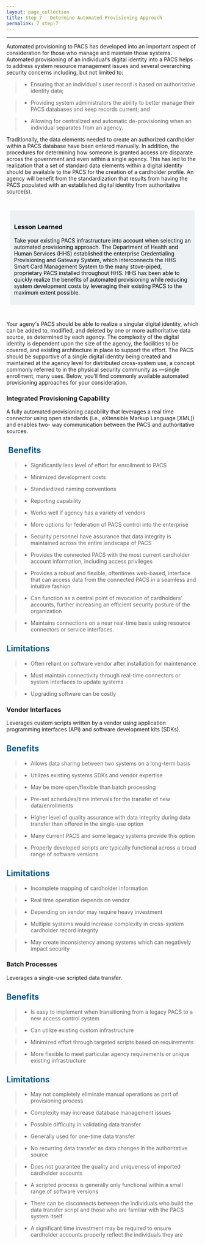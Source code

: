 ```yaml
---
layout: page_collection
title: Step 7 - Determine Automated Provisioning Approach
permalink: 7_step-7
---
```

<script>
$(function() {
  $( "#accordion" ).accordion({
    heightStyle: "content",
    collapsible: "true",
    active: "false"
  });
});
</script>

<script src="https://use.fontawesome.com/e20c671b68.js"></script>
---------------------------------------------------------

Automated provisioning to PACS has developed into an important aspect of consideration for those who manage and maintain those systems. Automated provisioning of an individual‘s digital identity into a PACS helps to address system resource management issues and several overarching security concerns including, but not limited to:

> * Ensuring that an individual‘s user record is based on authoritative identity data;

> * Providing system administrators the ability to better manage their PACS databases and keep records current; and

> * Allowing for centralized and automatic de-provisioning when an individual separates from an agency.

Traditionally, the data elements needed to create an authorized cardholder within a PACS database have been entered manually. In addition, the procedures for determining how someone is granted access are disparate across the government and even within a single agency. This has led to the realization that a set of standard data elements within a digital identity should be available to the PACS for the creation of a cardholder profile. An agency will benefit from the standardization that results from having the PACS populated with an established digital identity from authoritative source(s). 

<br>

<div style="background-color: #edf1f3;color: black;margin: 10px;padding: 10px">

<h3><span>Lesson Learned</span></h3>
<p><span>Take your existing PACS infrastructure into account when selecting an automated provisioning approach. The Department of Health and Human Services (HHS) established the enterprise Credentialing Provisioning and Gateway System, which interconnects the HHS Smart Card Management System to the many stove-piped, proprietary PACS installed throughout HHS. HHS has been able to quickly realize the benefits of automated provisioning while reducing system development costs by leveraging their existing PACS to the maximum extent possible.</span></p>

</div>

<br>

Your ageny's PACS should be able to realize a singular digital identity, which can be added to, modified, and deleted by one or more authoritative data source, as determined by each agency. The complexity of the digital identity is dependent upon the size of the agency, the facilities to be covered, and existing architecture in place to support the effort. The PACS should be supportive of a single digital identity being created and maintained at the agency level for distributed cross-system use, a concept commonly referred to in the physical security community as ―single enrollment, many uses. Below, you’ll find commonly available automated provisioning approaches for your consideration. 

<div id="accordion" markdown="1">

### Integrated Provisioning Capability
<div markdown="1">

A fully automated provisioning capability that leverages a real time connector using open standards (i.e., eXtensible Markup Language [XML]) and enables two- way communication between the PACS and authoritative sources.

## <i class="fa fa-thumbs-o-up" aria-hidden="true"></i> &nbsp;<span style="color: #0C5C89">**Benefits**</span>

> * Significantly less level of effort for enrollment to PACS 

> * Minimized development costs

> * Standardized naming conventions

> * Reporting capability

> * Works well if agency has a variety of vendors

> * More options for federation of PACS control into the enterprise

> * Security personnel have assurance that data integrity is maintained across the entire landscape of PACS

> * Provides the connected PACS with the most current cardholder account information, including access privileges

> * Provides a robust and flexible, oftentimes web-based, interface that can access data from the connected PACS in a seamless and intuitive fashion

> * Can function as a central point of revocation of cardholders’ accounts, further increasing an efficient security posture of the organization

> * Maintains connections on a near real-time basis using resource connectors or service interfaces.

## <i class="fa fa-exclamation-triangle" aria-hidden="true"></i> <span style="color: #0C5C89">**Limitations**</span>

> * Often reliant on software vendor after installation for maintenance

> * Must maintain connectivity through real-time connectors or system interfaces to update systems

> * Upgrading software can be costly

</div>

### Vendor Interfaces
<div markdown="1">

Leverages custom scripts written by a vendor using application programming interfaces (API) and software development kits (SDKs).

## <i class="fa fa-thumbs-o-up" aria-hidden="true"></i> <span style="color: #0C5C89">**Benefits**</span>

> * Allows data sharing between two systems on a long-term basis

> * Utilizes existing systems SDKs and vendor expertise

> * May be more open/flexible than batch processing

> * Pre-set schedules/time intervals for the transfer of new data/enrollments

> * Higher level of quality assurance with data integrity during data transfer than offered in the single-use option

> * Many current PACS and some legacy systems provide this option

> * Properly developed scripts are typically functional across a broad range of software versions

## <i class="fa fa-exclamation-triangle" aria-hidden="true"></i> <span style="color: #0C5C89">**Limitations**</span> 

> * Incomplete mapping of cardholder information

> * Real time operation depends on vendor

> * Depending on vendor may require heavy investment

> * Multiple systems would increase complexity in cross-system cardholder record integrity

> * May create inconsistency among systems which can negatively impact security

</div>

### Batch Processes
<div markdown="1">

Leverages a single-use scripted data transfer.

## <i class="fa fa-thumbs-o-up" aria-hidden="true"></i> <span style="color: #0C5C89">**Benefits**</span> 

> * Is easy to implement when transitioning from a legacy PACS to a new access control system

> * Can utilize existing custom infrastructure

> * Minimized effort through targeted scripts based on requirements

> * More flexible to meet particular agency requirements or unique existing infrastructure

## <i class="fa fa-exclamation-triangle" aria-hidden="true"></i> <span style="color: #0C5C89">**Limitations**</span> 

> * May not completely eliminate manual operations as part of provisioning process

> * Complexity may increase database management issues

> * Possible difficulty in validating data transfer

> * Generally used for one-time data transfer

> * No recurring data transfer as data changes in the authoritative source

> * Does not guarantee the quality and uniqueness of imported cardholder accounts

> * A scripted process is generally only functional within a small range of software versions

> * There can be disconnects between the individuals who build the data transfer script and those who are familiar with the PACS system itself

> * A significant time investment may be required to ensure cardholder accounts properly reflect the individuals they are

</div>
</div>




















